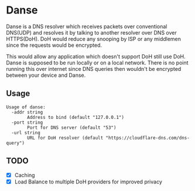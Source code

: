 # Danse

Danse is a DNS resolver which receives packets over conventional DNS(UDP) and resolves it by talking to another resolver over DNS over HTTPS(DoH). DoH would reduce any snooping by ISP or any middlemen since the requests would be encrypted.

This would allow any application which doesn't support DoH still use DoH. Danse is supposed to be run locally or on a local network. There is no point running this over internet since DNS queries then wouldn't be encrypted between your device and Danse.

## Usage

```
Usage of danse:
  -addr string
        Address to bind (default "127.0.0.1")
  -port string
        Port for DNS server (default "53")
  -url string
        URL for DoH resolver (default "https://cloudflare-dns.com/dns-query")
```

## TODO

- [X] Caching
- [X] Load Balance to multiple DoH providers for improved privacy
